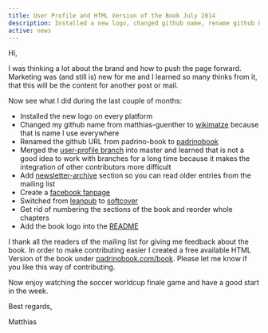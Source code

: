```yaml
---
title: User Profile and HTML Version of the Book July 2014
description: Installed a new logo, changed github name, rename github URL, add newsletterarchive, switched to softcover
active: news
---
```


Hi,

I was thinking a lot about the brand and how to push the page forward. Marketing was (and still is) new for me and I learned so many thinks from it, that this will be the content for another post or mail.

Now see what I did during the last couple of months:


- Installed the new logo on every platform
- Changed my github name from matthias-guenther to [wikimatze](https://github.com/wikimatze) because that is name I use everywhere
- Renamed the github URL from padrino-book to [padrinobook](https://github.com/wikimatze/padrinobook)
- Merged the [user-profile branch](https://github.com/wikimatze/padrinobook/commit/8a55603281e70e9dc4e3970ab49efd2302d2ee8c?short_path=fb48dc1&unchanged=collapsed#diff-fb48dc120e2365fa90d03e42d02cc4d4) into master and learned that is not a good idea to work with branches for a long time because it makes the integration of other contributors more difficult
- Add [newsletter-archive](http://padrinobook.com/newsletterarchive) section so you can read older entries from the mailing list
- Create a [facebook fanpage](https://www.facebook.com/Padrinobook)
- Switched from [leanpub](https://leanpub.com/padrinobook) to [softcover](https://www.softcover.io/books/fd219c19/padrinobook)
- Get rid of numbering the sections of the book and reorder whole chapters
- Add the book logo into the [README](https://github.com/wikimatze/PadrinoBook/blob/master/README.md)


I thank all the readers of the mailing list for giving me feedback about the book. In order to make contributing easier I created a free available HTML Version of the book under [padrinobook.com/book](http://padrinobook.com/book/). Please let me know if you like this way of contributing.


Now enjoy watching the soccer worldcup finale game and have a good start in the week.

Best regards,

Matthias

